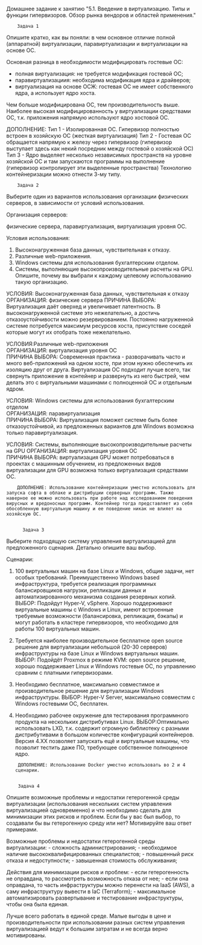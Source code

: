 Домашнее задание к занятию 
"5.1. Введение в виртуализацию. Типы и функции гипервизоров. Обзор рынка вендоров и областей применения."
        
        Задача 1
Опишите кратко, как вы поняли: в чем основное отличие полной (аппаратной) виртуализации, паравиртуализации и виртуализации на основе ОС.

Основная разница в необходимости модифицировать гостевые ОС:
- полная виртуализация: не требуется модификация гостевой ОС;
- паравиртуализациия: необходима модификация ядра и драйверов;
- виртуализация на основе ОСЖ: гостевая ОС не имеет собственного ядра, а использует ядро хоста.  

Чем больше модифицирована ОС, тем производительность выше. Наиболее высокая модифицированность у виртуализации средствами ОС,
т.к. приложения напрямую используют ядро хостовой ОС.

   ДОПОЛНЕНИЕ: Тип 1 - Изолированная ОС. Гипервизор полностью встроен в хозяйскую ОС (жесткая виртуализация)
                Тип 2 - Гостевая ОС обращается напрямую к железу через гипервизор (гипервизор выступает здесь как некий посредник между гостевой о хозяйской ОС)
                Тип 3 - Ядро выделяет несколько независимых пространств на уровне хозяйской ОС и там запускаются программы на выполнение (гипервизор контролирует эти выделенные пространства)
                Технологию контейнеризации можно отнести 3-му типу.

        Задача 2
Выберите один из вариантов использования организации физических серверов, в зависимости от условий использования.

Организация серверов:

  физические сервера,
  паравиртуализация,
  виртуализация уровня ОС.
  
Условия использования:
  1. Высоконагруженная база данных, чувствительная к отказу.
  2. Различные web-приложения.
  3. Windows системы для использования бухгалтерским отделом.
  4. Системы, выполняющие высокопроизводительные расчеты на GPU.
Опишите, почему вы выбрали к каждому целевому использованию такую организацию.

УСЛОВИЯ: Высоконагруженная база данных, чувствительная к отказу	
ОРГАНИЗАЦИЯ: физические сервера	
ПРИЧИНА ВЫБОРА: Виртуализация даёт оверхед и увеличивает латентность. В высоконагруженной системе это нежелательно, а достичь отказоустойчивости можно резервированием. Постоянно нагруженной системе потребуется максимум ресурсов хоста, присутствие соседей которые могут их отобрать тоже нежелательно.

УСЛОВИЯ:Различные web-приложения	
ОРГАНИЗАЦИЯ: виртуализация уровня ОС	
ПРИЧИНА ВЫБОРА: Современная практика - разворачивать часто и много веб-приложений на одном хосте, при этом нужно обеспечить их изоляцию друг от друга. Виртуализация ОС подходит лучше всего, так свернуть приложение в контейнер и развернуть из него быстрей, чем делать это с виртуальными машинами с полноценной ОС и отдельным ядром.

УСЛОВИЯ: Windows системы для использования бухгалтерским отделом	
ОРГАНИЗАЦИЯ: паравиртуализация	
ПРИЧИНА ВЫБОРА: Виртуализация поможет системе быть более отказоустойчивой, из предложенных вариантов для Windows возможна только паравиртуализация.

УСЛОВИЯ: Системы, выполняющие высокопроизводительные расчеты на GPU
ОРГАНИЗАЦИЯ: виртуализация уровня ОС	
ПРИЧИНА ВЫБОРА: виртуализация GPU может потребоваться в проектах с машинным обучением, из предложенных видов виртуализации для GPU возможна только виртуализация средствами ОС.

        ДОПОЛНЕНИЕ: Использование контейнеризации уместно использовать для запуска софта в облаке и дистрибуции серверных программ. Также наверное ее можно использовать при работе над исследованием поведения вирусных и вредоносных программ. Контейнер тогда представляет из себя обособленную виртуальную машину и ее поведение никак не влияет на хозяйскую ОС.


          Задача 3
Выберите подходящую систему управления виртуализацией для предложенного сценария. Детально опишите ваш выбор.

Сценарии:

1. 100 виртуальных машин на базе Linux и Windows, общие задачи, нет особых требований. Преимущественно Windows based инфраструктура, требуется реализация программных балансировщиков нагрузки, репликации данных и автоматизированного механизма создания резервных копий.
  ВЫБОР: Подойдут Hyper-V, vSphere. Хорошо поддерживают виртуальные машины с Windows и Linux, имеют встроенные требуемые возможности (балансировка,
репликация, бэкапы) и могут работать в кластере гипервизоров, что необходимо для работы 100 виртуальных машин.
2. Требуется наиболее производительное бесплатное open source решение для виртуализации небольшой (20-30 серверов) инфраструктуры на базе Linux и Windows виртуальных машин.
  ВЫБОР: Подойдёт Proxmox в режиме KVM: open source решение, хорошо поддерживает Linux и Windows гостевые ОС, по управлению сравним
с платными гипервизорами.
3. Необходимо бесплатное, максимально совместимое и производительное решение для виртуализации Windows инфраструктуры.
  ВЫБОР: Hyper-V Server, максимально совместим c Windows гостевыми ОС, бесплатен.
4. Необходимо рабочее окружение для тестирования программного продукта на нескольких дистрибутивах Linux.
  ВЫБОР:Оптимально использовать LXD, т.к. содержит огромную библиотеку с разными дистрибутивами в большом количестве конфигураций контейнеров. Версия 4.XX позволяет запускать ещё и виртуальные машины, что позволит тестить даже ПО, требующее собственное полноценное ядро.

        ДОПОЛНЕНИЕ: Использование Docker уместно использовать во 2 и 4 сценарии.
        
        
        Задача 4
  Опишите возможные проблемы и недостатки гетерогенной среды виртуализации (использования нескольких систем управления виртуализацией одновременно) и что необходимо сделать для минимизации этих рисков и проблем. Если бы у вас был выбор, то создавали бы вы гетерогенную среду или нет? Мотивируйте ваш ответ примерами.

Возможные проблемы и недостатки гетерогенной среды виртуализации:
    - сложность администрирования;
    - необходимое наличие высококвалифицированных специалистов;
    - повышенный риск отказа и недоступности;
    - завышенная стоимость обслуживания;

Действия для минимизации рисков и проблем:
       - если гетерогенность не оправдана, то рассмотреть возможность отказа от нее;
       - если она оправдана, то часть инфраструктуры можно перенести на IaaS (AWS), а саму инфраструктуру вывести в IaC (Terraform);
       - максимальное автоматизировать развертывание и тестирование инфраструктуры, чтобы она была единая.

Лучше всего работать в единой среде. Малые выгоды в цене и производительности при использовании разных систем управления виртуализацией ведут
к большим затратам и не всегда верно мотивированы.
